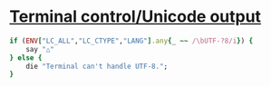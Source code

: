 [1]: http://rosettacode.org/wiki/Terminal_control/Unicode_output

# [Terminal control/Unicode output][1]

```ruby
if (ENV["LC_ALL","LC_CTYPE","LANG"].any{_ ~~ /\bUTF-?8/i}) {
    say "△"
} else {
    die "Terminal can't handle UTF-8.";
}
```